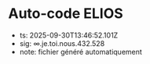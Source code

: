 # Auto-code ELIOS
- ts: 2025-09-30T13:46:52.101Z
- sig: ∞.je.toi.nous.432.528
- note: fichier généré automatiquement